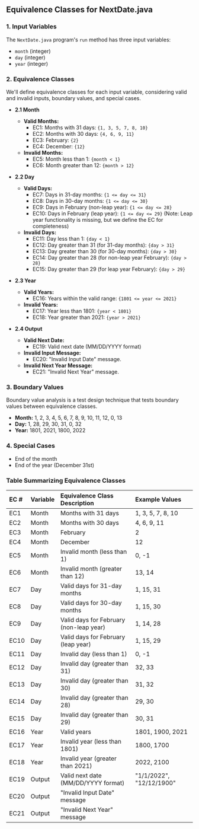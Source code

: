 ## Equivalence Classes for NextDate.java

### 1. Input Variables

The `NextDate.java` program's `run` method has three input variables:

* `month` (integer)
* `day` (integer)
* `year` (integer)

### 2. Equivalence Classes

We'll define equivalence classes for each input variable, considering valid and invalid inputs, boundary values, and special cases.

   * **2.1 Month**

       * **Valid Months:**
           * EC1: Months with 31 days: `{1, 3, 5, 7, 8, 10}`
           * EC2: Months with 30 days: `{4, 6, 9, 11}`
           * EC3: February: `{2}`
           * EC4: December: `{12}`
       * **Invalid Months:**
           * EC5: Month less than 1: `{month < 1}`
           * EC6: Month greater than 12: `{month > 12}`

   * **2.2 Day**

       * **Valid Days:**
           * EC7: Days in 31-day months: `{1 <= day <= 31}`
           * EC8: Days in 30-day months: `{1 <= day <= 30}`
           * EC9: Days in February (non-leap year): `{1 <= day <= 28}`
           * EC10: Days in February (leap year): `{1 <= day <= 29}` (Note: Leap year functionality is missing, but we define the EC for completeness)
       * **Invalid Days:**
           * EC11: Day less than 1: `{day < 1}`
           * EC12: Day greater than 31 (for 31-day months): `{day > 31}`
           * EC13: Day greater than 30 (for 30-day months): `{day > 30}`
           * EC14: Day greater than 28 (for non-leap year February): `{day > 28}`
           * EC15: Day greater than 29 (for leap year February): `{day > 29}`

   * **2.3 Year**

       * **Valid Years:**
           * EC16: Years within the valid range: `{1801 <= year <= 2021}`
       * **Invalid Years:**
           * EC17: Year less than 1801: `{year < 1801}`
           * EC18: Year greater than 2021: `{year > 2021}`

   * **2.4 Output**

       * **Valid Next Date:**
           * EC19: Valid next date (MM/DD/YYYY format)
       * **Invalid Input Message:**
           * EC20: "Invalid Input Date" message.
       * **Invalid Next Year Message:**
           * EC21: "Invalid Next Year" message.

### 3. Boundary Values

Boundary value analysis is a test design technique that tests boundary values between equivalence classes.

   * **Month:** 1, 2, 3, 4, 5, 6, 7, 8, 9, 10, 11, 12, 0, 13
   * **Day:** 1, 28, 29, 30, 31, 0, 32
   * **Year:** 1801, 2021, 1800, 2022

### 4. Special Cases

   * End of the month
   * End of the year (December 31st)

### Table Summarizing Equivalence Classes

| EC # | Variable | Equivalence Class Description                                     | Example Values                                   |
| :--- | :------- | :---------------------------------------------------------------- | :----------------------------------------------- |
| EC1  | Month    | Months with 31 days                                               | 1, 3, 5, 7, 8, 10                               |
| EC2  | Month    | Months with 30 days                                               | 4, 6, 9, 11                                     |
| EC3  | Month    | February                                                          | 2                                                |
| EC4  | Month    | December                                                          | 12                                               |
| EC5  | Month    | Invalid month (less than 1)                                       | 0, -1                                           |
| EC6  | Month    | Invalid month (greater than 12)                                   | 13, 14                                          |
| EC7  | Day      | Valid days for 31-day months                                      | 1, 15, 31                                       |
| EC8  | Day      | Valid days for 30-day months                                      | 1, 15, 30                                       |
| EC9  | Day      | Valid days for February (non-leap year)                           | 1, 14, 28                                       |
| EC10 | Day      | Valid days for February (leap year)                               | 1, 15, 29                                       |
| EC11 | Day      | Invalid day (less than 1)                                         | 0, -1                                           |
| EC12 | Day      | Invalid day (greater than 31)                                     | 32, 33                                          |
| EC13 | Day      | Invalid day (greater than 30)                                     | 31, 32                                          |
| EC14 | Day      | Invalid day (greater than 28)                                     | 29, 30                                          |
| EC15 | Day      | Invalid day (greater than 29)                                     | 30, 31                                          |
| EC16 | Year     | Valid years                                                       | 1801, 1900, 2021                               |
| EC17 | Year     | Invalid year (less than 1801)                                     | 1800, 1700                                     |
| EC18 | Year     | Invalid year (greater than 2021)                                  | 2022, 2100                                     |
| EC19 | Output   | Valid next date (MM/DD/YYYY format)                               | "1/1/2022", "12/12/1900"                         |
| EC20 | Output   | "Invalid Input Date" message                                      |                                                  |
| EC21 | Output   | "Invalid Next Year" message                                       |                                                  |
